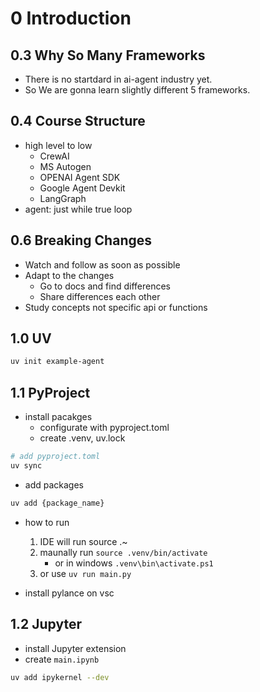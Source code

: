 # 0 Introduction

## 0.3 Why So Many Frameworks

- There is no startdard in ai-agent industry yet.
- So We are gonna learn slightly different 5 frameworks.

## 0.4 Course Structure

- high level to low
  - CrewAI
  - MS Autogen
  - OPENAI Agent SDK
  - Google Agent Devkit
  - LangGraph
- agent: just while true loop

## 0.6 Breaking Changes

- Watch and follow as soon as possible
- Adapt to the changes
  - Go to docs and find differences
  - Share differences each other
- Study concepts not specific api or functions

## 1.0 UV

```sh
uv init example-agent
```

## 1.1 PyProject

- install pacakges
  - configurate with pyproject.toml
  - create .venv, uv.lock

```sh
# add pyproject.toml
uv sync
```

- add packages

```sh
uv add {package_name}
```

- how to run

  1. IDE will run source .~
  2. maunally run `source .venv/bin/activate`
     - or in windows `.venv\bin\activate.ps1`
  3. or use `uv run main.py`

- install pylance on vsc

## 1.2 Jupyter

- install Jupyter extension
- create `main.ipynb`

```sh
uv add ipykernel --dev
```
